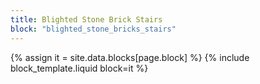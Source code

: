 ```yaml
---
title: Blighted Stone Brick Stairs
block: "blighted_stone_bricks_stairs"
---
```


{% assign it = site.data.blocks[page.block] %}
{% include block_template.liquid block=it %}

